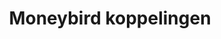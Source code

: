 ---
title: Moneybird koppelingen
key: moneybird
image: /images/@stock/moneybird-koppelingen.png
link_to: /koppelingen/moneybird
klass: boekhoud facturatie
layout: koppelingen
---